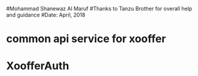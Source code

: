 #Mohammad Shanewaz Al Maruf
#Thanks to Tanzu Brother for overall help and guidance
#Date: April, 2018
# common api service for xooffer
# XoofferAuth
